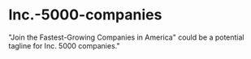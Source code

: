 # Inc.-5000-companies
"Join the Fastest-Growing Companies in America" could be a potential tagline for Inc. 5000 companies."
